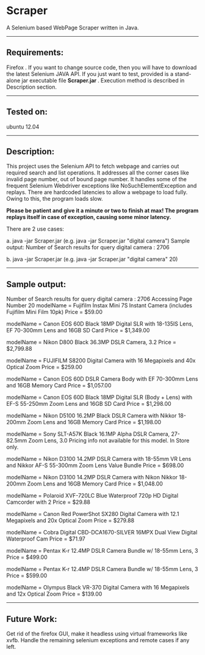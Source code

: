 Scraper
=======

A Selenium based WebPage Scraper written in Java. 

---------------
Requirements:
---------------
Firefox . If you want to change source code, then you will have to download the latest Selenium JAVA API. 
If you just want to test, provided is a stand-alone jar executable file  <strong>Scraper.jar </strong>. Execution method is described in Description section.

---------------
Tested on: 
---------------
ubuntu 12.04

---------------
Description:
---------------
This project uses the Selenium API to fetch webpage and carries out required search and list operations. It addresses all the corner cases like invalid page number, out of bound page number. It handles some of the frequent Selenium Webdriver exceptions like NoSuchElementException and replays. 
There are hardcoded latencies to allow a  webpage to load fully. Owing to this, the program loads slow. 

<strong> Please be patient and give it a minute or two to finish at max!   The program replays itself in case of exception, causing some minor latency.
</strong>

There are 2 use cases:

a. java -jar Scraper.jar <keyword> (e.g. java -jar Scraper.jar "digital camera")
Sample output: Number of Search results for query digital camera  : 2706

b. java -jar Scraper.jar <keyword> <page number> (e.g. java -jar Scraper.jar "digital camera" 20)

---------------
Sample output: 
---------------

Number of Search results for query digital camera  : 2706
Accessing Page Number 20
modelName = Fujifilm Instax Mini 7S Instant Camera (includes Fujifilm Mini Film 10pk)
Price = $59.00

modelName = Canon EOS 60D Black 18MP Digital SLR with 18-135IS Lens, EF 70-300mm Lens and 16GB SD Card
Price = $1,349.00

modelName = Nikon D800 Black 36.3MP DSLR Camera, 3.2
Price = $2,799.88

modelName = FUJIFILM S8200 Digital Camera with 16 Megapixels and 40x Optical Zoom
Price = $259.00

modelName = Canon EOS 60D DSLR Camera Body with EF 70-300mm Lens and 16GB Memory Card
Price = $1,057.00

modelName = Canon EOS 60D Black 18MP Digital SLR (Body + Lens) with EF-S 55-250mm Zoom Lens and 16GB SD Card
Price = $1,298.00

modelName = Nikon D5100 16.2MP Black DSLR Camera with Nikkor 18-200mm Zoom Lens and 16GB Memory Card
Price = $1,198.00

modelName = Sony SLT-A57K Black 16.1MP Alpha DSLR Camera, 27-82.5mm Zoom Lens, 3.0
Pricing info not available for this model. In Store only. 

modelName = Nikon D3100 14.2MP DSLR Camera with 18-55mm VR Lens and Nikkor AF-S 55-300mm Zoom Lens Value Bundle
Price = $698.00

modelName = Nikon D3100 14.2MP DSLR Camera with Nikon Nikkor 18-200mm Zoom Lens and 16GB Memory Card
Price = $1,048.00

modelName = Polaroid XVF-720LC Blue Waterproof 720p HD Digital Camcorder with 2
Price = $29.88

modelName = Canon Red PowerShot SX280 Digital Camera with 12.1 Megapixels and 20x Optical Zoom
Price = $279.88

modelName = Cobra Digital CBD-DCA1670-SILVER 16MPX Dual View Digital Waterproof Cam
Price = $71.97

modelName = Pentax K-r 12.4MP DSLR Camera Bundle w/ 18-55mm Lens, 3
Price = $499.00

modelName = Pentax K-r 12.4MP DSLR Camera Bundle w/ 18-55mm Lens, 3
Price = $599.00

modelName = Olympus Black VR-370 Digital Camera with 16 Megapixels and 12x Optical Zoom
Price = $139.00

---------------
Future Work:
---------------
Get rid of the firefox GUI, make it headless using virtual frameworks like xvfb. Handle the remaining selenium exceptions and remote cases if any left.

